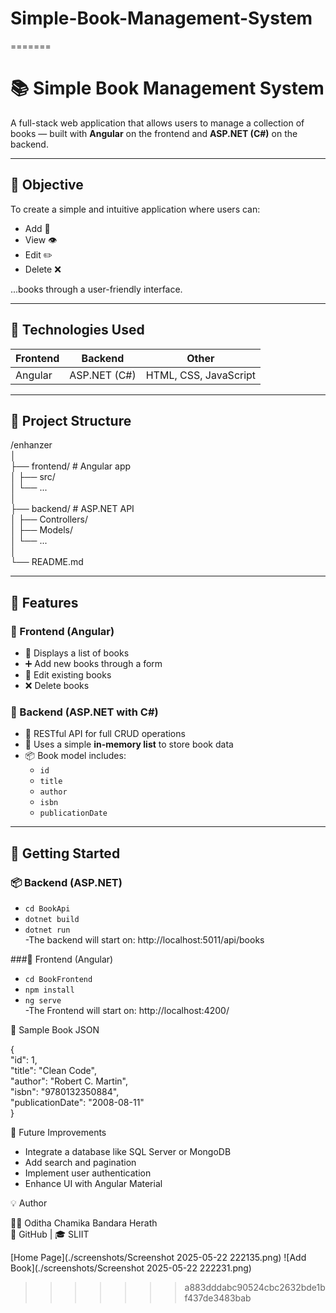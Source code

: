 
# Simple-Book-Management-System
=======
# 📚 Simple Book Management System

A full-stack web application that allows users to manage a collection of books — built with **Angular** on the frontend and **ASP.NET (C#)** on the backend.

---

## 🎯 Objective

To create a simple and intuitive application where users can:
- Add 📘
- View 👁️
- Edit ✏️
- Delete ❌

...books through a user-friendly interface.

---

## 🧰 Technologies Used

| Frontend | Backend | Other |
|----------|---------|-------|
| Angular  | ASP.NET (C#) | HTML, CSS, JavaScript |

---

## 🧱 Project Structure

/enhanzer<br>
  │<br>
  ├── frontend/ # Angular app<br>
  │ ├── src/<br>
  │ └── ...<br>
  │<br>
  ├── backend/ # ASP.NET API<br>
  │ ├── Controllers/<br>
  │ ├── Models/<br>
  │ └── ...<br>
  │<br>
  └── README.md<br>


------------------------------------------------------------------------------------------------------------------------------------------------------------------------------------------

## 🔧 Features

### 🔹 Frontend (Angular)
- 📄 Displays a list of books
- ➕ Add new books through a form
- 📝 Edit existing books
- ❌ Delete books

### 🔹 Backend (ASP.NET with C#)
- 🔁 RESTful API for full CRUD operations
- 💾 Uses a simple **in-memory list** to store book data
- 📦 Book model includes:
  - `id`
  - `title`
  - `author`
  - `isbn`
  - `publicationDate`

------------------------------------------------------------------------------------------------------------------------------------------------------------------------------------------

## 🚀 Getting Started

### 📦 Backend (ASP.NET)

- `cd BookApi`
- `dotnet build`
- `dotnet run` <br>
-The backend will start on: http://localhost:5011/api/books <br>

###🎨 Frontend (Angular)

- `cd BookFrontend`
- `npm install`
- `ng serve` <br>
-The Frontend will start on: http://localhost:4200/ <br>

🧪 Sample Book JSON

{<br>
  "id": 1,<br>
  "title": "Clean Code",<br>
  "author": "Robert C. Martin",<br>
  "isbn": "9780132350884",<br>
  "publicationDate": "2008-08-11"<br>
}<br>

📌 Future Improvements
- Integrate a database like SQL Server or MongoDB
- Add search and pagination
- Implement user authentication
- Enhance UI with Angular Material

💡 Author

👨‍💻 Oditha Chamika Bandara Herath<br>
📘 GitHub | 🎓 SLIIT<be>

[Home Page](./screenshots/Screenshot 2025-05-22 222135.png)
![Add Book](./screenshots/Screenshot 2025-05-22 222231.png)





>>>>>>> a883dddabc90524cbc2632bde1bf437de3483bab
